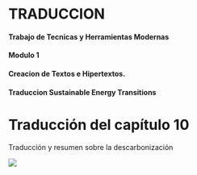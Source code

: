 # TRADUCCION 
#### Trabajo de Tecnicas y Herramientas Modernas <br>
#### Modulo 1 
#### Creacion de Textos e Hipertextos. <br>
#### Traduccion Sustainable Energy Transitions

# Traducción del capítulo 10
<p>Traducción y resumen sobre la descarbonización</p>

<a href="">
<img src= "(https://user-images.githubusercontent.com/82124406/123165434-9789f000-d44a-11eb-83a9-ece75b133fb2.png">
</a>
